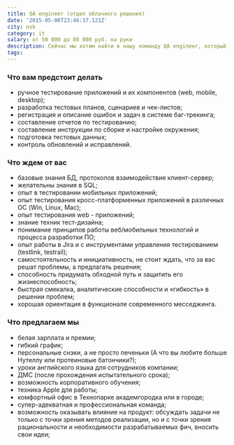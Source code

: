 ```yaml
---
title: QA engineer (отдел облачного решения)
date: '2015-05-06T23:46:37.121Z'
city: nsk
category: it
salary: от 50 000 до 80 000 руб. на руки
description: Сейчас мы хотим найти в нашу команду QA engineer, который вместе с нами будет работать над созданием лучшего корпоративного мессенджера.
tags:
---
```


### Что вам предстоит делать

- ручное тестирование приложений и их компонентов (web, mobile, desktop);
- разработка тестовых планов, сценариев и чек-листов;
- регистрация и описание ошибок и задач в системе баг-трекинга;
- составление отчетов по тестированию;
- составление инструкции по сборке и настройке окружения;
- подготовка тестовых данных;
- контроль обновлений и исправлений.

### Что ждем от вас

- базовые знания БД, протоколов взаимодействия клиент-сервер;
- желательны знания в SQL;
- опыт в тестировании мобильных приложений;
- опыт тестирования кросс-платформенных приложений в различных ОС (Win, Linux, Mac);
- опыт тестирования web - приложений;
- знание техник тест-дизайна;
- понимание принципов работы веб/мобильных технологий и процесса разработки ПО;
- опыт работы в Jira и с инструментами управления тестированием (testlink, testrail);
- самостоятельность и инициативность, не стоит ждать, что за вас решат проблемы, а предлагать решения;
- способность придумать обходной путь и защитить его жизнеспособность;
- быстрая смекалка, аналитические способности и «гибкость» в решении проблем;
- хорошая ориентация в функционале современного месседжинга.

### Что предлагаем мы

- белая зарплата и премии;
- гибкий график;
- персональные снэки, а не просто печеньки (А что вы любите больше Нутеллу или протеиновые батончики?);
- уроки английского языка для сотрудников компании;
- ДМС (после прохождения испытательного срока);
- возможность корпоративного обучения;
- техника Apple для работы;
- комфортный офис в Технопарке академгородка или в городе;
- супер-адекватная и профессиональная команда;
- возможность оказывать влияние на продукт: обсуждать задачи не только с точки зрения методов реализации, но и с точки зрения рациональности и необходимости разрабатываемых фич, вносить свои идеи;
